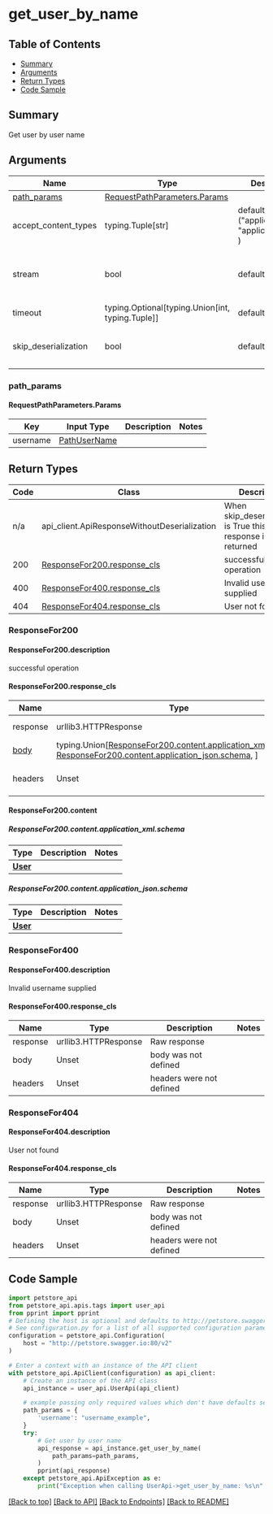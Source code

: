 <a name="top"></a>
# **get_user_by_name**
<a name="get_user_by_name"></a>

## Table of Contents
- [Summary](#summary)
- [Arguments](#arguments)
- [Return Types](#return-types)
- [Code Sample](#code-sample)

## Summary
Get user by user name

## Arguments

Name | Type | Description  | Notes
------------- | ------------- | ------------- | -------------
[path_params](#requestpathparameters) | [RequestPathParameters.Params](#RequestPathParametersParams) | |
accept_content_types | typing.Tuple[str] | default is ("application/xml", "application/json", ) | Tells the server the content type(s) that are accepted by the client
stream | bool | default is False | if True then the response.content will be streamed and loaded from a file like object. When downloading a file, set this to True to force the code to deserialize the content to a FileSchema file
timeout | typing.Optional[typing.Union[int, typing.Tuple]] | default is None | the timeout used by the rest client
skip_deserialization | bool | default is False | when True, headers and body will be unset and an instance of api_client.ApiResponseWithoutDeserialization will be returned

### <a id="requestpathparameters" >path_params</a>
#### <a id="RequestPathParametersParams" >RequestPathParameters.Params</a>

Key | Input Type | Description  | Notes
------------- | ------------- | ------------- | -------------
username | [PathUserName](../../../components/parameters/parameter_path_user_name.md) | | 

## Return Types

Code | Class | Description
------------- | ------------- | -------------
n/a | api_client.ApiResponseWithoutDeserialization | When skip_deserialization is True this response is returned
200 | [ResponseFor200.response_cls](#response_200response_cls) | successful operation
400 | [ResponseFor400.response_cls](#response_400response_cls) | Invalid username supplied
404 | [ResponseFor404.response_cls](#response_404response_cls) | User not found

### <a id="response_200" >ResponseFor200</a>

#### <a id="response_200description" >ResponseFor200.description</a>
successful operation

#### <a id="response_200response_cls" >ResponseFor200.response_cls</a>
Name | Type | Description  | Notes
------------- | ------------- | ------------- | -------------
response | urllib3.HTTPResponse | Raw response |
[body](#response_200content) | typing.Union[[ResponseFor200.content.application_xml.schema](#response_200contentapplication_xmlschema), [ResponseFor200.content.application_json.schema](#response_200contentapplication_jsonschema), ] |  |
headers | Unset | headers were not defined |

#### <a id="response_200content" >ResponseFor200.content</a>

##### <a id="response_200contentapplication_xmlschema" >ResponseFor200.content.application_xml.schema</a>
Type | Description  | Notes
------------- | ------------- | -------------
[**User**](../../../components/schema/user.User.md) |  | 


##### <a id="response_200contentapplication_jsonschema" >ResponseFor200.content.application_json.schema</a>
Type | Description  | Notes
------------- | ------------- | -------------
[**User**](../../../components/schema/user.User.md) |  | 


### <a id="response_400" >ResponseFor400</a>

#### <a id="response_400description" >ResponseFor400.description</a>
Invalid username supplied

#### <a id="response_400response_cls" >ResponseFor400.response_cls</a>
Name | Type | Description  | Notes
------------- | ------------- | ------------- | -------------
response | urllib3.HTTPResponse | Raw response |
body | Unset | body was not defined |
headers | Unset | headers were not defined |

### <a id="response_404" >ResponseFor404</a>

#### <a id="response_404description" >ResponseFor404.description</a>
User not found

#### <a id="response_404response_cls" >ResponseFor404.response_cls</a>
Name | Type | Description  | Notes
------------- | ------------- | ------------- | -------------
response | urllib3.HTTPResponse | Raw response |
body | Unset | body was not defined |
headers | Unset | headers were not defined |

## Code Sample

```python
import petstore_api
from petstore_api.apis.tags import user_api
from pprint import pprint
# Defining the host is optional and defaults to http://petstore.swagger.io:80/v2
# See configuration.py for a list of all supported configuration parameters.
configuration = petstore_api.Configuration(
    host = "http://petstore.swagger.io:80/v2"
)

# Enter a context with an instance of the API client
with petstore_api.ApiClient(configuration) as api_client:
    # Create an instance of the API class
    api_instance = user_api.UserApi(api_client)

    # example passing only required values which don't have defaults set
    path_params = {
        'username': "username_example",
    }
    try:
        # Get user by user name
        api_response = api_instance.get_user_by_name(
            path_params=path_params,
        )
        pprint(api_response)
    except petstore_api.ApiException as e:
        print("Exception when calling UserApi->get_user_by_name: %s\n" % e)
```

[[Back to top]](#top) [[Back to API]](../UserApi.md) [[Back to Endpoints]](../../../../README.md#Endpoints) [[Back to README]](../../../../README.md)

